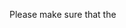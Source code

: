 Please make sure that the 

<BottomNavigation automationText="tabNavigation"  >
<Tabs automationText="tabNavigation"  >